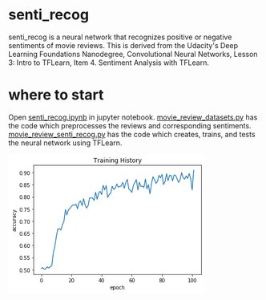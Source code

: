 # senti_recog

senti_recog is a neural network that recognizes positive or negative sentiments of movie reviews. This is derived from the Udacity's Deep Learning Foundations Nanodegree, Convolutional Neural Networks, Lesson 3: Intro to TFLearn, Item 4. Sentiment Analysis with TFLearn.


# where to start

Open [senti_recog.ipynb](senti_recog.ipynb) in jupyter notebook. [movie_review_datasets.py](movie_review_datasets.py) has the code which preprocesses the reviews and corresponding sentiments. [movie_review_senti_recog.py](movie_review_senti_recog.py) has the code which creates, trains, and tests the neural network using TFLearn.

![Alt text](training_history.png?raw=true)
